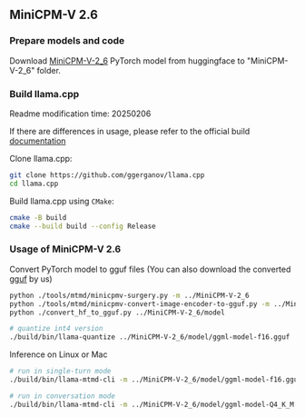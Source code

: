 ## MiniCPM-V 2.6

### Prepare models and code

Download [MiniCPM-V-2_6](https://huggingface.co/openbmb/MiniCPM-V-2_6) PyTorch model from huggingface to "MiniCPM-V-2_6" folder.


### Build llama.cpp
Readme modification time: 20250206

If there are differences in usage, please refer to the official build [documentation](https://github.com/ggerganov/llama.cpp/blob/master/docs/build.md)

Clone llama.cpp:
```bash
git clone https://github.com/ggerganov/llama.cpp
cd llama.cpp
```

Build llama.cpp using `CMake`:
```bash
cmake -B build
cmake --build build --config Release
```


### Usage of MiniCPM-V 2.6

Convert PyTorch model to gguf files (You can also download the converted [gguf](https://huggingface.co/openbmb/MiniCPM-V-2_6-gguf) by us)

```bash
python ./tools/mtmd/minicpmv-surgery.py -m ../MiniCPM-V-2_6
python ./tools/mtmd/minicpmv-convert-image-encoder-to-gguf.py -m ../MiniCPM-V-2_6 --minicpmv-projector ../MiniCPM-V-2_6/minicpmv.projector --output-dir ../MiniCPM-V-2_6/ --image-mean 0.5 0.5 0.5 --image-std 0.5 0.5 0.5 --minicpmv_version 3
python ./convert_hf_to_gguf.py ../MiniCPM-V-2_6/model

# quantize int4 version
./build/bin/llama-quantize ../MiniCPM-V-2_6/model/ggml-model-f16.gguf ../MiniCPM-V-2_6/model/ggml-model-Q4_K_M.gguf Q4_K_M
```


Inference on Linux or Mac
```bash
# run in single-turn mode
./build/bin/llama-mtmd-cli -m ../MiniCPM-V-2_6/model/ggml-model-f16.gguf --mmproj ../MiniCPM-V-2_6/mmproj-model-f16.gguf -c 4096 --temp 0.7 --top-p 0.8 --top-k 100 --repeat-penalty 1.05 --image xx.jpg -p "What is in the image?"

# run in conversation mode
./build/bin/llama-mtmd-cli -m ../MiniCPM-V-2_6/model/ggml-model-Q4_K_M.gguf --mmproj ../MiniCPM-V-2_6/mmproj-model-f16.gguf
```
